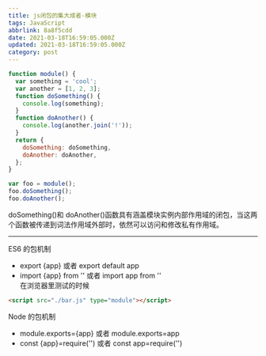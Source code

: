 ```yaml
---
title: js闭包的集大成者-模块
tags: JavaScript
abbrlink: 8a8f5cdd
date: 2021-03-18T16:59:05.000Z
updated: 2021-03-18T16:59:05.000Z
category: post
---
```


```javascript
function module() {
  var something = 'cool';
  var another = [1, 2, 3];
  function doSomething() {
    console.log(something);
  }
  function doAnother() {
    console.log(another.join('!'));
  }
  return {
    doSomething: doSomething,
    doAnother: doAnother,
  };
}

var foo = module();
foo.doSomething();
foo.doAnother();
```

<!-- more -->

doSomething()和 doAnother()函数具有涵盖模块实例内部作用域的闭包，当这两个函数被传递到词法作用域外部时，依然可以访问和修改私有作用域。

---

ES6 的包机制

- export {app} 或者 export default app
- import {app} from '' 或者 import app from ''  
  在浏览器里测试的时候

```html
<script src="./bar.js" type="module"></script>
```

Node 的包机制

- module.exports={app} 或者 module.exports=app
- const {app}=require('') 或者 const app=require('')
